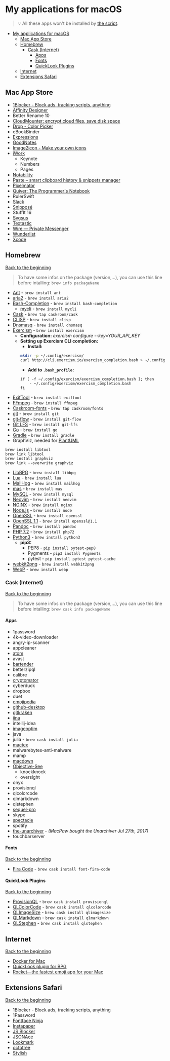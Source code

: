 # My applications for macOS
> 💡 All these apps won't be installed by [the script](../installation%20script/post_install.sh).

<!-- TOC START min:1 max:4 link:true update:true -->
- [My applications for macOS](#my-applications-for-macos)
  - [Mac App Store](#mac-app-store)
  - [Homebrew](#homebrew)
    - [Cask (Internet)](#cask-internet)
      - [Apps](#apps)
      - [Fonts](#fonts)
      - [QuickLook Plugins](#quicklook-plugins)
  - [Internet](#internet)
  - [Extensions Safari](#extensions-safari)

<!-- TOC END -->

## Mac App Store

- [1Blocker - Block ads, tracking scripts, anything](https://1blocker.com)
- [Affinity Designer](https://affinity.serif.com/en-gb/designer/)
- Better Rename 10
- [CloudMounter: encrypt cloud files, save disk space](https://mac.eltima.com/mount-cloud-drive.html)
- [Drop - Color Picker](http://dropcolorpicker.com)
- eBookBinder
- [Expressions](http://www.apptorium.com/products/expressions)
- [GoodNotes](http://www.goodnotesapp.com)
- [Image2icon - Make your own icons](http://www.img2icnsapp.com)
- [iWork](https://www.apple.com/iwork/)
    - Keynote
    - Numbers
    - Pages
- [Notability](http://gingerlabs.com)
- [Paste – smart clipboard history & snippets manager](http://pasteapp.me)
- [Pixelmator](http://www.pixelmator.com/mac/)
- [Quiver: The Programmer's Notebook](http://happenapps.com)
- RulerSwift
- [Slack](https://slack.com)
- [Snipposé](http://www.samuelwford.com/snippose)
- StuffIt 16
- [Svgsus](http://www.svgs.us)
- [Textastic](https://www.textasticapp.com/mac.html)
- [Wire — Private Messenger](https://wire.com/en/)
- [Wunderlist](https://www.wunderlist.com)
- [Xcode](https://developer.apple.com/xcode/)

## Homebrew
[Back to the beginning](#my-applications-for-macos)

> To have some infos on the package (version,…), you can use this line before intalling:
> ```brew info packageName```

- [Ant](https://ant.apache.org) - ```brew install ant```
    <!-- > Apache Ant is a Java library and command-line tool whose mission is to drive processes described in build files as targets and extension points dependent upon each other. -->
- [aria2](https://aria2.github.io) - ```brew install aria2```
    <!-- > aria2 is a lightweight multi-protocol & multi-source command-line download utility. It supports HTTP/HTTPS, FTP, SFTP, BitTorrent and Metalink. aria2 can be manipulated via built-in JSON-RPC and XML-RPC interfaces. -->
- [Bash-Completion](https://github.com/scop/bash-completion) - ```brew install bash-completion```
    <!-- > Programmable completion functions for bash -->
    - [mycli](https://www.mycli.net) - ```brew install mycli```
    	<!-- > MyCLI is a command line interface for MySQL, MariaDB, and Percona with auto-completion and syntax highlighting. -->
- [Cask](https://caskroom.github.io) - ```brew tap caskroom/cask```
    <!-- > Homebrew-Cask extends Homebrew and brings its elegance, simplicity, and speed to macOS applications and large binaries alike. -->
- [CLISP](http://clisp.org) - ```brew install clisp```
    <!-- > This is GNU CLISP - an ANSI Common Lisp Implementation -->
- [Dnsmasq](http://www.thekelleys.org.uk/dnsmasq/doc.html) - ```brew install dnsmasq```
    <!-- > Dnsmasq provides network infrastructure for small networks: DNS, DHCP, router advertisement and network boot. It is designed to be lightweight and have a small footprint, suitable for resource constrained routers and firewalls. -->
- [Exercism](http://exercism.io) - ```brew install exercism```
    <!-- > Level up your programming skills -->
    - **Configuration:** _exercism configure --key=YOUR_API_KEY_
    - **Setting up Exercism CLI completion:**
        - **Install:**
        ```bash
        mkdir -p ~/.config/exercism/
        curl http://cli.exercism.io/exercism_completion.bash > ~/.config/exercism/exercism_completion.bash
        ```
        - **Add to ```.bash_profile```:**
        ```
        if [ -f ~/.config/exercism/exercism_completion.bash ]; then
            - ~/.config/exercism/exercism_completion.bash
        fi
        ```
- [ExifTool](http://owl.phy.queensu.ca/~phil/exiftool/) - ```brew install exiftool```
    <!-- > Read, Write and Edit Meta Information! -->
- [FFmpeg](https://www.ffmpeg.org) - ```brew install ffmpeg```
    <!-- > FFmpeg is the leading multimedia framework, able to decode, encode, transcode, mux, demux, stream, filter and play pretty much anything that humans and machines have created. -->
- [Caskroom-fonts](https://github.com/caskroom/homebrew-fonts) -  ```brew tap caskroom/fonts```
    <!-- > Caskroom-fonts is a Homebrew Tap which allows you to use the same friendly Homebrew-style CLI workflow for the administration of binary font files on your Mac. -->
- [git](https://git-scm.com) - ```brew install git```
- [git-flow](https://github.com/nvie/gitflow) - ```brew install git-flow```
    <!-- > A collection of Git extensions to provide high-level repository operations for Vincent Driessen's branching model. -->
- [Git LFS](https://git-lfs.github.com) - ```brew install git-lfs```
    <!-- > An open source Git extension for versioning large files -->
- [Go](https://golang.org/) - ```brew install go```
    <!-- > Go is an open source programming language that makes it easy to build simple, reliable, and efficient software. -->
- [Gradle](https://www.gradle.org/) - ```brew install gradle```
    <!-- > Gradle is an open source build automation system that builds upon the concepts of Apache Ant and Apache Maven and introduces a Groovy-based domain-specific language (DSL) instead of the XML form used by Apache Maven for declaring the project configuration. -->
- GraphViz, needed for [PlantUML](http://plantuml.com)
```
brew install libtool
brew link libtool
brew install graphviz
brew link --overwrite graphviz
```
- [LibBPG](https://bellard.org/bpg/) - ```brew install libbpg```
    <!-- > BPG (Better Portable Graphics) is a new image format. -->
- [Lua](http://www.lua.org) - ```brew install lua```
    <!-- > Lua is a powerful, efficient, lightweight, embeddable scripting language. -->
- [MailHog](https://github.com/mailhog/MailHog) - ```brew install mailhog```
    <!-- > Web and API based SMTP testing -->
- [mas](https://github.com/mas-cli/mas) - ```brew install mas```
    <!-- > Mac App Store command line interface -->
- [MySQL](https://www.mysql.com) - ```brew install mysql```
    <!-- > MySQL is an open-source relational database management system (RDBMS). -->
- [Neovim](https://neovim.io) - ```brew install neovim```
    <!-- > Literally the future of vim. -->
- [NGINX](https://nginx.org/) - ```brew install nginx```
    <!-- > NGINX is a web server which can also be used as a reverse proxy, load balancer and HTTP cache. -->
- [Node.js](https://nodejs.org) - ```brew install node```
    <!-- > Node.js® is a JavaScript runtime built on Chrome's V8 JavaScript engine. Node.js uses an event-driven, non-blocking I/O model that makes it lightweight and efficient. -->
- [OpenSSL](https://openssl.org/) - ```brew install openssl```
    <!-- > OpenSSL is a software library for applications that secure communications over computer networks against eavesdropping or need to identify the party at the other end. -->
- [OpenSSL 1.1](https://openssl.org/) - ```brew install openssl@1.1```
    <!-- > Last version of OpenSSL. -->
- [Pandoc](http://pandoc.org) - ```brew install pandoc```
    <!-- > If you need to convert files from one markup format into another, pandoc is your swiss-army knife. -->
- [PHP 7.2](https://secure.php.net) - ```brew install php72```
    <!-- > Last version of PHP, a server-side scripting language designed primarily for web development but also used as a general-purpose programming language. -->
- [Python3](https://www.python.org) - ```brew install python3```
    <!-- > Python is a programming language that lets you work quickly and integrate systems more effectively. -->
    - **pip3:**
        - PEP8 - ```pip install pytest-pep8```
            <!-- > PEP8 is the Style Guide for Python Code. -->
        - Pygments - ```pip3 install Pygments```
            <!-- > Pygments is a syntax highlighting package written in Python. -->
        - pytest - ```pip install pytest pytest-cache```
            <!-- > A testing tool that will give you more flexibility over running your unit tests. -->
- [webkit2png](http://www.paulhammond.org/webkit2png/) - ```brew install webkit2png```
    <!-- > webkit2png is a command line tool that creates screenshots of webpages -->
- [WebP](https://developers.google.com/speed/webp/) - ```brew install webp```
    <!-- > WebP is an image format employing both lossy and lossless compression. It is currently developed by Google, based on technology acquired with the purchase of On2 Technologies. -->

### Cask (Internet)
[Back to the beginning](#my-applications-for-macos)

> To have some infos on the package (version,…), you can use this line before intalling:
> ```brew cask info packageName```

#### Apps

- 1password
- 4k-video-downloader
- angry-ip-scanner
- appcleaner
- [atom](https://atom.io)
- avast
- [bartender](https://www.macbartender.com)<!-- - [beardedspice](https://beardedspice.github.io) -->
- betterzipql
- calibre
- [cryptomator](https://cryptomator.org)
- cyberduck
- dropbox
- duet
- [emojipedia](https://github.com/gingerbeardman/Emojipedia)
- [github-desktop](http://desktop.github.com)
- [gitkraken](https://www.gitkraken.com)
- [iina](https://lhc70000.github.io/iina/)
- intellij-idea
- [imageoptim](https://imageoptim.com/fr)
- java
- julia - ```brew cask install julia```
- [mactex](https://www.tug.org/mactex/)
- malwarebytes-anti-malware
- mamp
- [macdown](http://macdown.uranusjr.com)<!-- - megasync-->
- [Objective-See](http://objective-see.com)
    <!-- - blockblock -->
    - knockknock
    <!-- - ransomwhere -->
    - oversight
- onyx
- provisionql
- qlcolorcode
- qlmarkdown
- qlstephen
- [sequel-pro](https://sequelpro.com)
- skype
- [spectacle](https://www.spectacleapp.com)
- spotify
- [the-unarchiver](https://theunarchiver.com) - _(MacPaw bought the Unarchiver Jul 27th, 2017)_
- touchbarserver

#### Fonts
[Back to the beginning](#my-applications-for-macos)

- [Fira Code](https://github.com/tonsky/FiraCode) - ```brew cask install font-fira-code```
    <!-- > A monospaced font with programming ligatures -->

#### QuickLook Plugins
[Back to the beginning](#my-applications-for-macos)

- [ProvisionQL](https://github.com/ealeksandrov/ProvisionQL) - ```brew cask install provisionql```
    <!-- > Preview iOS / macOS app and provision information -->
- [QLColorCode](https://github.com/n8gray/QLColorCode) - ```brew cask install qlcolorcode```
    <!-- > Preview source code files with syntax highlighting -->
- [QLImageSize](https://github.com/Nyx0uf/qlImageSize) - ```brew cask install qlimagesize```
    <!-- > Display the dimensions of an image and its file size in the title bar. It can also preview and generate Finder thumbnails for bpg and WebP. -->
- [QLMarkdown](https://github.com/toland/qlmarkdown) - ```brew cask install qlmarkdown```
    <!-- > Preview Markdown files -->
- [QLStephen](https://github.com/whomwah/qlstephen) - ```brew cask install qlstephen```
    <!-- > Preview plain text files without or with unknown file extension. Example: README, CHANGELOG, index.styl, etc. -->

## Internet
[Back to the beginning](#my-applications-for-macos)

- [Docker for Mac](https://www.docker.com/docker-mac)
- [QuickLook plugin for BPG](https://github.com/Nyx0uf/qlImageSize)
- [Rocket—the fastest emoji app for your Mac](http://matthewpalmer.net/rocket/)

## Extensions Safari
[Back to the beginning](#my-applications-for-macos)

- 1Blocker - Block ads, tracking scripts, anything
- 1Password
- [Fontface Ninja](https://safari-extensions.apple.com/details/?id=com.creaktif.fontfaceninja-6AFG6428MF)
- [Instapaper](https://safari-extensions.apple.com/details/?id=com.instapaper.extension-CAM49M58WK)
- [JS Blocker](https://safari-extensions.apple.com/details/?id=com.toggleable.JavaScriptBlocker5-6S8J5HV3H4)
- [JSONAce](https://safari-extensions.apple.com/details/?id=com.jjlharrison.jsonace-635LU5M475)
- [Lookmark](https://safari-extensions.apple.com/details/?id=io.lookmark.safari.extension-A2MQ7WE8F2)
- [octotree](https://github.com/buunguyen/octotree)
- [Stylish](https://safari-extensions.apple.com/details/?id=com.sobolev.stylish-5555L95H45)
